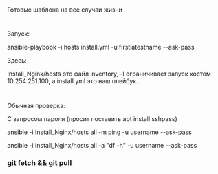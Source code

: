 #
Готовые шаблона на все случаи жизни
#
Запуск:

ansible-playbook -i hosts install.yml -u firstlatestname --ask-pass

Здесь:

Install_Nginx/hosts это файл inventory, -l ограничивает запуск хостом 10.254.251.100,
а install.yml это наш плейбук.
#
Обычная проверка:

С запросом пароля (просит поставить apt install sshpass)

ansible -i Install_Nginx/hosts all -m ping -u username --ask-pass

ansible -i Install_Nginx/hosts all -a "df -h" -u username --ask-pass

### git fetch && git pull
